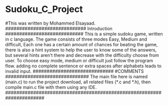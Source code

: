 # Sudoku_C_Project 
#This was written by Mohammed Elsayaad.
############################# Introduction ############################
This is a simple sudoku game, written in c language. The game consists of three modes Easy, Medium and difficult, Each one has a certain amount of chances for beating the game, there is also a hint system to help the user to know some of the answers, but several hints aren't there and decrease with the difficulty choose from user.
To choose easy mode, medium or difficult just follow the program flow. adding no complete sentence or extra spaces after alphabets leads to invalid input.
############################# #COMMENTS ##############################
The main file here is named (main.c) to run the project download, all related files (*.c and *.h),
then compile main.c file with them using any IDE.
######################################################################


